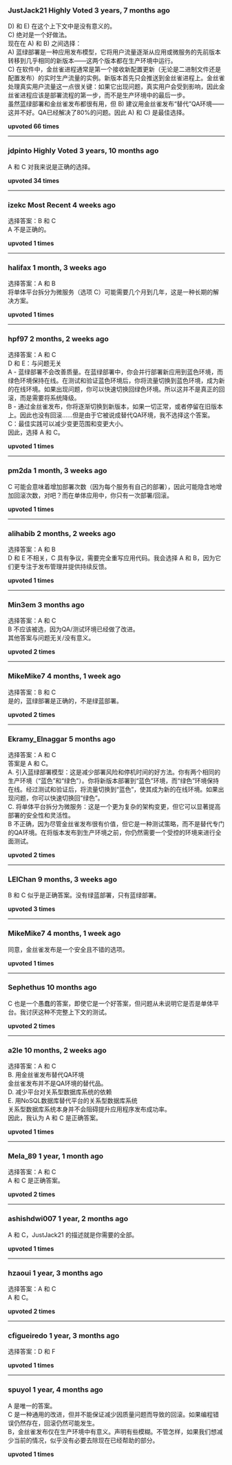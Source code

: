 ### JustJack21 Highly Voted 3 years, 7 months ago
  D) 和 E) 在这个上下文中是没有意义的。  
  C) 绝对是一个好做法。  
  现在在 A) 和 B) 之间选择：  
  A) 蓝绿部署是一种应用发布模型，它将用户流量逐渐从应用或微服务的先前版本转移到几乎相同的新版本——这两个版本都在生产环境中运行。  
  C) 在软件中，金丝雀进程通常是第一个接收新配置更新（无论是二进制文件还是配置发布）的实时生产流量的实例。新版本首先只会推送到金丝雀进程上。金丝雀处理真实用户流量这一点很关键：如果它出现问题，真实用户会受到影响，因此金丝雀进程应该是部署流程的第一步，而不是生产环境中的最后一步。  
  虽然蓝绿部署和金丝雀发布都很有用，但 B) 建议用金丝雀发布“替代”QA环境——这并不好。QA已经解决了80%的问题。因此 A) 和 C) 是最佳选择。
    
  **upvoted 66 times**  
    
  ---  
    
  ### jdpinto Highly Voted 3 years, 10 months ago
  A 和 C 对我来说是正确的选择。
    
  **upvoted 34 times**  
    
  ---  
    
  ### izekc Most Recent 4 weeks ago
  选择答案：B 和 C  
  A 不是正确的。
    
  **upvoted 1 times**  
    
  ---  
    
  ### halifax 1 month, 3 weeks ago
  选择答案：A 和 B  
  将单体平台拆分为微服务（选项 C）可能需要几个月到几年，这是一种长期的解决方案。
    
  **upvoted 1 times**  
    
  ---  
    
  ### hpf97 2 months, 2 weeks ago
  选择答案：A 和 C  
  D 和 E：与问题无关  
  A - 蓝绿部署不会改善质量。在蓝绿部署中，你会并行部署新应用到蓝色环境，而绿色环境保持在线。在测试和验证蓝色环境后，你将流量切换到蓝色环境，成为新的在线环境。如果出现问题，你可以快速切换回绿色环境。所以这并不是真正的回滚，而是需要将系统降级。  
  B - 通过金丝雀发布，你将逐渐切换到新版本，如果一切正常，或者停留在旧版本上。因此也没有回滚......但是由于它被说成替代QA环境，我不选择这个答案。  
  C：最佳实践可以减少变更范围和变更大小。  
  因此，选择 A 和 C。
    
  **upvoted 1 times**  
    
  ---  
    
  ### pm2da 1 month, 3 weeks ago
  C 可能会意味着增加部署次数（因为每个服务有自己的部署），因此可能隐含地增加回滚次数，对吧？而在单体应用中，你只有一次部署/回滚。
    
  **upvoted 1 times**  
    
  ---  
    
  ### alihabib 2 months, 2 weeks ago
  选择答案：A 和 B  
  D 和 E 不相关，C 具有争议，需要完全重写应用代码。我会选择 A 和 B，因为它们更专注于发布管理并提供持续反馈。
    
  **upvoted 1 times**  
    
  ---  
    
  ### Min3em 3 months ago
  选择答案：A 和 C  
  B 不应该被选，因为QA/测试环境已经做了改进。  
  其他答案与问题无关/没有意义。
    
  **upvoted 2 times**  
    
  ---  
    
  ### MikeMike7 4 months, 1 week ago
  选择答案：B 和 C  
  是的，蓝绿部署是正确的，不是绿蓝部署。
    
  **upvoted 2 times**  
    
  ---  
    
  ### Ekramy_Elnaggar 5 months ago
  选择答案：A 和 C  
  答案是 A 和 C。  
  A. 引入蓝绿部署模型：这是减少部署风险和停机时间的好方法。你有两个相同的生产环境（“蓝色”和“绿色”）。你将新版本部署到“蓝色”环境，而“绿色”环境保持在线。经过测试和验证后，将流量切换到“蓝色”，使其成为新的在线环境。如果出现问题，你可以快速切换回“绿色”。  
  C. 将单体平台拆分为微服务：这是一个更为复杂的架构变更，但它可以显著提高部署的安全性和灵活性。  
  B 不正确，因为尽管金丝雀发布很有价值，但它是一种测试策略，而不是替代专门的QA环境。在将版本发布到生产环境之前，你仍然需要一个受控的环境来进行全面测试。
    
  **upvoted 2 times**  
    
  ---  
    
  ### LEIChan 9 months, 3 weeks ago
  B 和 C 似乎是正确答案。没有绿蓝部署，只有蓝绿部署。
    
  **upvoted 3 times**  
    
  ---  
    
  ### MikeMike7 4 months, 1 week ago
  同意，金丝雀发布是一个安全且不错的选项。
    
  **upvoted 1 times**  
    
  ---  
    
  ### Sephethus 10 months ago
  C 也是一个愚蠢的答案，即使它是一个好答案，但问题从未说明它是否是单体平台。我讨厌这种不完整上下文的测试。
    
  **upvoted 2 times**  
    
  ---  
    
  ### a2le 10 months, 2 weeks ago
  选择答案：A 和 C  
  B. 用金丝雀发布替代QA环境  
  金丝雀发布并不是QA环境的替代品。  
  D. 减少平台对关系型数据库系统的依赖  
  E. 用NoSQL数据库替代平台的关系型数据库系统  
  关系型数据库系统本身并不会阻碍提升应用程序发布成功率。  
  因此，我认为 A 和 C 是正确答案。
    
  **upvoted 1 times**  
    
  ---  
    
  ### Mela_89 1 year, 1 month ago
  选择答案：A 和 C  
  A 和 C 是正确答案。
    
  **upvoted 2 times**  
    
  ---  
    
  ### ashishdwi007 1 year, 2 months ago
  A 和 C，JustJack21 的描述就是你需要的全部。
    
  **upvoted 1 times**  
    
  ---  
    
  ### hzaoui 1 year, 3 months ago
  选择答案：A 和 C  
  A 和 C。
    
  **upvoted 2 times**  
    
  ---  
    
  ### cfigueiredo 1 year, 3 months ago
  选择答案：D 和 F
    
  **upvoted 1 times**  
    
  ---  
    
  ### spuyol 1 year, 4 months ago
  A 是唯一的答案。  
  C 是一种通用的改进，但并不能保证减少因质量问题而导致的回滚。如果编程错误仍然存在，回滚仍然可能发生。  
  B，金丝雀发布仅在生产环境中有意义。声明有些模糊。不管怎样，如果我们想减少当前的情况，似乎没有必要去除现在已经帮助的部分。
    
  **upvoted 1 times**  
  